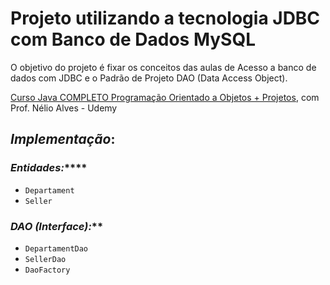# Projeto utilizando a tecnologia JDBC com Banco de Dados MySQL

O objetivo do projeto é fixar os conceitos das aulas de Acesso a banco de dados com JDBC e o Padrão de Projeto DAO (Data Access Object).

<p><a href="https://www.udemy.com/course/java-curso-completo" target="_blank">Curso Java COMPLETO Programação Orientado a Objetos + Projetos</a>, com Prof. Nélio Alves - Udemy</p>

## *Implementação*:

### *Entidades:*****

- `Departament`
- `Seller`

### ***DAO (Interface):*****

- `DepartamentDao`
- `SellerDao`
- `DaoFactory`
